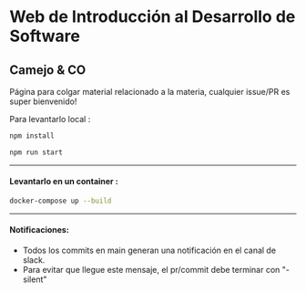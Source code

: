 # Web de Introducción al Desarrollo de Software
## Camejo & CO

Página para colgar material relacionado a la materia, cualquier issue/PR es super bienvenido!


Para levantarlo local :

```sh
npm install
```

```sh
npm run start
```

---
#### Levantarlo en un container :

```sh
docker-compose up --build
```
-----
#### Notificaciones:
* Todos los commits en main generan una notificación en el canal de slack.
* Para evitar que llegue este mensaje, el pr/commit debe terminar con "-silent"
